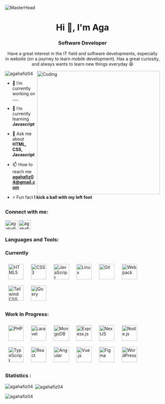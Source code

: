 ![MasterHead](https://github.com/agahafiz04/agahafiz04/assets/139210360/a9cf5d51-a18f-409e-8ab6-d79b13bc45d6)
<h1 align="center">Hi 👋, I'm Aga</h1>
<h3 align="center">Software Developer</h3>
<p align="center">Have a great interest in the IT field and software developments, especially in website (on a journey to learn mobile development). Has a great curiosity, and always wants to learn new things everyday 😄</p>
<img align="right" alt="Coding" width="400" src="https://github.com/agahafiz04/agahafiz04/assets/139210360/f1165a7f-963d-4947-bf8e-af327e581f92">

<p align="left"> <img src="https://komarev.com/ghpvc/?username=agahafiz04&label=Profile%20views&color=0e75b6&style=flat" alt="agahafiz04" /> </p>

- 🔭 I’m currently working on **....**

- 🌱 I’m currently learning **Javascript**

- 💬 Ask me about **HTML, CSS, Javascript**

- 📫 How to reach me **agahafiz04@gmail.com**

- ⚡ Fun fact **I kick a ball with my left foot**

<h3 align="left">Connect with me:</h3>
<p align="left">
<a href="https://linkedin.com/in/agahafiz04" target="blank"><img align="center" src="https://raw.githubusercontent.com/rahuldkjain/github-profile-readme-generator/master/src/images/icons/Social/linked-in-alt.svg" alt="agahafiz04" height="30" width="40" /></a>
<a href="https://discord.gg/agahafiz04" target="blank"><img align="center" src="https://raw.githubusercontent.com/rahuldkjain/github-profile-readme-generator/master/src/images/icons/Social/discord.svg" alt="agahafiz04" height="30" width="40" /></a>
</p>

<h3 align="left">Languages and Tools:</h3>

<h3 align="left">Currently</h3>
<a href="https://en.wikipedia.org/wiki/HTML5" target="_blank"><img style="margin: 10px" src="https://profilinator.rishav.dev/skills-assets/html5-original-wordmark.svg" alt="HTML5" height="50" /></a>  
<a href="https://www.w3schools.com/css/" target="_blank"><img style="margin: 10px" src="https://profilinator.rishav.dev/skills-assets/css3-original-wordmark.svg" alt="CSS3" height="50" /></a>  
<a href="https://www.javascript.com/" target="_blank"><img style="margin: 10px" src="https://profilinator.rishav.dev/skills-assets/javascript-original.svg" alt="JavaScript" height="50" /></a>  
<a href="https://www.linux.org/" target="_blank"><img style="margin: 10px" src="https://profilinator.rishav.dev/skills-assets/linux-original.svg" alt="Linux" height="50" /></a>  
<a href="https://github.com/" target="_blank"><img style="margin: 10px" src="https://profilinator.rishav.dev/skills-assets/git-scm-icon.svg" alt="Git" height="50" /></a>  
<a href="https://webpack.js.org/" target="_blank"><img style="margin: 10px" src="https://profilinator.rishav.dev/skills-assets/webpack-original.svg" alt="Webpack" height="50" /></a>  
<a href="https://www.tailwindcss.com/" target="_blank"><img style="margin: 10px" src="https://profilinator.rishav.dev/skills-assets/tailwindcss.svg" alt="Tailwind CSS" height="50" /></a>  
<a href="https://jquery.com/" target="_blank"><img style="margin: 10px" src="https://profilinator.rishav.dev/skills-assets/jquery.png" alt="jQuery" height="50" /></a>  

<h3 align="left">Work In Progress:</h3>
<a href="https://www.php.net/" target="_blank"><img style="margin: 10px" src="https://profilinator.rishav.dev/skills-assets/php-original.svg" alt="PHP" height="50" /></a>  
<a href="https://laravel.com/" target="_blank"><img style="margin: 10px" src="https://profilinator.rishav.dev/skills-assets/laravel-plain-wordmark.svg" alt="Laravel" height="50" /></a>  
<a href="https://www.mongodb.com/" target="_blank"><img style="margin: 10px" src="https://profilinator.rishav.dev/skills-assets/mongodb-original-wordmark.svg" alt="MongoDB" height="50" /></a>  
<a href="https://expressjs.com/" target="_blank"><img style="margin: 10px" src="https://profilinator.rishav.dev/skills-assets/express-original-wordmark.svg" alt="Express.js" height="50" /></a>  
<a href="https://nextjs.org/" target="_blank"><img style="margin: 10px" src="https://profilinator.rishav.dev/skills-assets/nextjs.png" alt="NextJS" height="50" /></a>  
<a href="https://nodejs.org/" target="_blank"><img style="margin: 10px" src="https://profilinator.rishav.dev/skills-assets/nodejs-original-wordmark.svg" alt="Node.js" height="50" /></a>  
<a href="https://www.typescriptlang.org/" target="_blank"><img style="margin: 10px" src="https://profilinator.rishav.dev/skills-assets/typescript-original.svg" alt="TypeScript" height="50" /></a>  
<a href="https://reactjs.org/" target="_blank"><img style="margin: 10px" src="https://profilinator.rishav.dev/skills-assets/react-original-wordmark.svg" alt="React" height="50" /></a>  
<a href="https://angular.io/" target="_blank"><img style="margin: 10px" src="https://profilinator.rishav.dev/skills-assets/angularjs-original.svg" alt="Angular" height="50" /></a>  
<a href="https://vuejs.org/" target="_blank"><img style="margin: 10px" src="https://profilinator.rishav.dev/skills-assets/vuejs-original-wordmark.svg" alt="Vue.js" height="50" /></a>  
<a href="https://www.figma.com/" target="_blank"><img style="margin: 10px" src="https://profilinator.rishav.dev/skills-assets/figma-icon.svg" alt="Figma" height="50" /></a>  
<a href="https://wordpress.com/" target="_blank"><img style="margin: 10px" src="https://profilinator.rishav.dev/skills-assets/wordpress.png" alt="WordPress" height="50" /></a>  

<h3 align="left">Statistics :</h3>
<p><img align="left" src="https://github.com/agahafiz04/agahafiz04/assets/139210360/5a6ad207-b824-41e3-a25d-93fcf078649a" alt="agahafiz04" /></p>

<p>&nbsp;<img align="center" src="https://github-readme-stats.vercel.app/api?username=agahafiz04&show_icons=true&count_private=true&hide_border=true" alt="agahafiz04" /></p>

<p><img align="left" src="https://github-readme-streak-stats.herokuapp.com/?user=agahafiz04&" alt="agahafiz04" /></p>


